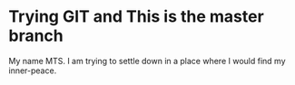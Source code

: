# Trying GIT and This is the master branch
My name MTS. I am trying to settle down in a place where I would find my inner-peace. 
